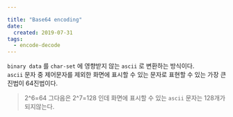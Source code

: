 ```yaml
---

title: "Base64 encoding"
date:
  created: 2019-07-31
tags:
  - encode-decode
---
```


`binary data` 를 `char-set` 에 영향받지 않는 `ascii` 로 변환하는 방식이다.  
`ascii` 문자 중 제어문자를 제외한 화면에 표시할 수 있는 문자로 표현할 수 있는 가장 큰 진법이 64진법이다.  
> 2^6=64 그다음은 2^7=128 인데 화면에 표시할 수 있는 `ascii` 문자는 128개가 되지않는다.
